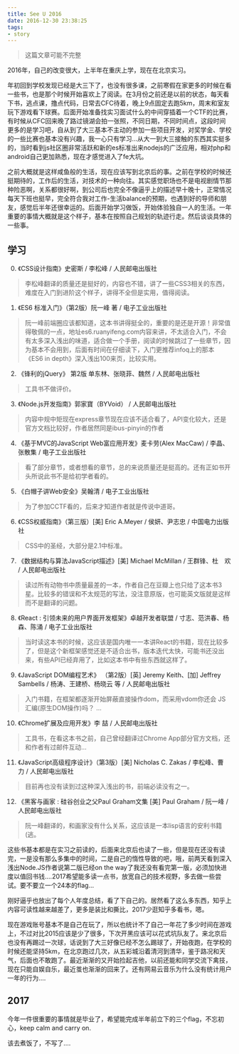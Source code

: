 ```yaml
---
title: See U 2016
date: 2016-12-30 23:38:25
tags:
- story
---
```


> 这篇文章可能不完整

2016年，自己的改变很大，上半年在重庆上学，现在在北京实习。

年初回到学校发现已经是大三下了，也没有很多课，之前寒假在家更多的时候在看一些书，也是那个时候开始喜欢上了阅读。在3月份之前还是以前的状态，每天看下书，逃点课，撸点代码，日常去CFC待着，晚上9点固定去跑5km，周末和室友玩下游戏看下球赛。后面开始准备找实习面试什么的中间穿插着一个CTF的比赛，有时候从CFC回来晚了路过镜湖会拍一张照，不同日期，不同时间点，这段时间更多的是学习吧，自从到了大三基本不主动的参加一些项目开发，对奖学金、学校的一些比赛也基本没有兴趣，我一心只有学习...从大一到大三接触的东西其实挺多的，当时看到js社区圈非常活跃和新的es标准出来nodejs的广泛应用，相对php和android自己更加熟悉，现在才感觉进入了fe大坑。

<!--more-->

之前大概就是这样咸鱼般的生活，现在应该写到北京后的事。之前在学校的时候还挺期待的，工作后的生活，对技术的一种向往。其实感觉职场也不是电视剧情节那种险恶啊，关系都很好啊，到公司后也完全不像逼乎上的描述早十晚十，正常情况每天下班也挺早，完全符合我对工作-生活balance的预期，也遇到好的导师和朋友，感觉后半年还很幸运的。后面开始学习做饭，开始体验独自一人的生活。一年重要的事情大概就是这个样子，基本在按照自己规划的轨迹行走。然后谈谈具体的一些事。

## 学习
0. 《CSS设计指南》史密斯 / 李松峰 / 人民邮电出版社
> 李松峰翻译的质量还是挺好的，内容也不错，讲了一些CSS3相关的东西，难度在入门到进阶这个样子，讲得不全但是实用，值得阅读。

1. 《ES6 标准入门》（第2版）阮一峰 著 / 电子工业出版社
> 阮一峰前端圈应该都知道，这本书讲得挺全的，重要的是还是开源！非常值得敬佩的一点，地址es6.ruanyifeng.com内容来讲，不太适合入门，不会有太多深入浅出的味道，适合做一个手册，阅读的时候跳过了一些章节，因为基本不会用到，后面有时间在仔细读下，入门更推荐infoq上的那本《ES6 in depth》深入浅出100来页，比较实用。

2. 《锋利的jQuery》 第2版 单东林、张晓菲、魏然 / 人民邮电出版社
> 工具书不做评价。

3. 《Node.js开发指南》郭家寶（BYVoid） / 人民邮电出版社
> 内容中规中矩现在express章节现在应该不适合看了，API变化较大，还是官方文档比较好，作者居然同是ibus-pinyin的作者

4. 《基于MVC的JavaScript Web富应用开发》麦卡劳(Alex MacCaw) / 李晶、张散集 / 电子工业出版社
> 看了部分章节，或者想看的章节，总的来说质量还是挺高的。还有正如书开头所说此书不是给初学者看的。

5. 《白帽子讲Web安全》吴翰清 / 电子工业出版社
> 为了参加CCTF看的，后来才知道作者就是传说中道哥。

6. 《CSS权威指南》（第三版）[美] Eric A.Meyer / 侯妍、尹志忠 / 中国电力出版社
> CSS中的圣经，大部分是2.1中标准。

7. 《数据结构与算法JavaScript描述》[美] Michael McMillan / 王群锋、杜　欢 / 人民邮电出版社
> 读过所有动物书中质量最差的一本，作者自己在豆瓣上也只给了这本书3星。比较多的错误和不太规范的写法，没注意原版，也可能英文版就是这样而不是翻译的问题。

8. 《React : 引领未来的用户界面开发框架》卓越开发者联盟 / 寸志、范洪春、杨森、陈涌 / 电子工业出版社
> 当时读这本书的时候，这应该是国内唯一一本讲React的书籍，现在比较多了，但是这个新框架感觉还是不适合出书，版本迭代太快，可能书还没出来，有些API已经弃用了，比如这本书中有些东西就这样了。

9. 《JavaScript DOM编程艺术》 （第2版）[英] Jeremy Keith、[加] Jeffrey Sambells / 杨涛、王建桥、杨晓云 等 / 人民邮电出版社
> 入门书籍，在框架都逐渐开始屏蔽直接操作dom，而采用vdom你还会 JS汇编(原生DOM操作)吗？ ...

10. 《Chrome扩展及应用开发》李 喆 / 人民邮电出版社
> 工具书，在看这本书之前，自己曾经翻译过Chrome App部分官方文档，还和作者有过邮件互动...

11. 《JavaScript高级程序设计》（第3版）[美] Nicholas C. Zakas / 李松峰、曹　力 / 人民邮电出版社
> 目前再也没有读到过这种深入浅出的书，前端必读没有之一。

12. 《黑客与画家 : 硅谷创业之父Paul Graham文集 [美] Paul Graham / 阮一峰 / 人民邮电出版社
> 阮一峰翻译的，和画家没有什么关系，这应该是一本lisp语言的安利书籍(逃。

这些书基本都是在实习之前读的，后面来北京后也读了一些，但是现在还没有读完，一是没有那么多集中的时间，二是自己的惰性导致的吧，哦，前两天看到深入浅出Node.JS作者说第二版已经on the way了我还没有看完第一版，必须加快进度以值回书钱....2017希望能多读一点书，放宽自己的技术视野，多去做一些尝试。要不要立一个24本的flag...

刚好逼乎也放出了每个人年度总结，看了下自己的。居然看了这么多东西，知乎上内容可读性越来越差了，更多是装比和撕比，2017少逛知乎多看书，嗯。

现在游戏账号基本不是自己在玩了，所以也统计不了自己一年花了多少时间在游戏上，不过对比2015应该是少了很多，下次开黑应该可以花式坑队友了。来北京后也没有再踢过一次球，话说到了大三好像已经不怎么踢球了，开始夜跑，在学校的时候还能坚持5km，在北京跑过几次，从五彩城沿着清河到清华，鉴于路况和天气，后面也不敢跑了。最近渐渐的又开始捡起吉他，以前还能和同学交流下禽技，现在只能自娱自乐，最近茧也渐渐的回来了。还有网易云音乐为什么没有统计用户一年的行为....

## 2017 
今年一件很重要的事情就是毕业了，希望能完成半年前立下的三个flag，不忘初心，keep calm and carry on.

该去煮饭了，不写了....